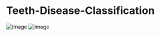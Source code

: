 # Teeth-Disease-Classification

![image](https://github.com/user-attachments/assets/f36cfc8e-d64b-48bf-b92f-111892401e56)
![image](https://github.com/user-attachments/assets/5b41da74-36b8-4278-aceb-785ead67bc6c)
